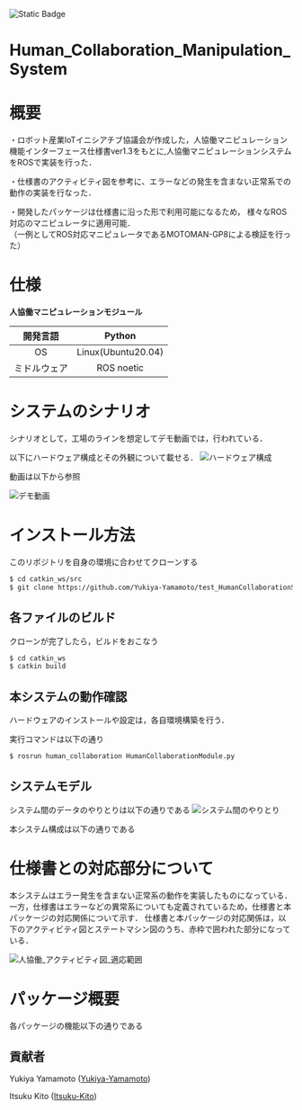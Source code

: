 ![Static Badge](https://img.shields.io/badge/ROS-noetic-blue)
# Human_Collaboration_Manipulation_System

# 概要
・ロボット産業IoTイニシアチブ協議会が作成した，人協働マニピュレーション機能インターフェース仕様書ver1.3をもとに,人協働マニピュレーションシステムをROSで実装を行った． 

・仕様書のアクティビティ図を参考に、エラーなどの発生を含まない正常系での動作の実装を行なった．

・開発したパッケージは仕様書に沿った形で利用可能になるため， 様々なROS対応のマニピュレータに適用可能．  
（一例としてROS対応マニピュレータであるMOTOMAN-GP8による検証を行った）    

# 仕様
**人協働マニピュレーションモジュール**    

| 開発言語 | Python |    
|:------:|:------:|  
| OS | Linux(Ubuntu20.04) | 
| ミドルウェア | ROS noetic |  

# システムのシナリオ
シナリオとして，工場のラインを想定してデモ動画では，行われている．

以下にハードウェア構成とその外観について載せる．
![ハードウェア構成](https://github.com/Yukiya-Yamamoto/Human_Collaboration_Manipulation_System/assets/118329378/a0212d4d-917a-4a6c-8967-68e0160c7d13)


動画は以下から参照

![デモ動画](https://github.com/Yukiya-Yamamoto/Human_Collaboration_Manipulation_System/assets/118329378/11cac15f-276d-4409-b84b-b1d11332c902)


# インストール方法

このリポジトリを自身の環境に合わせてクローンする
```sh
$ cd catkin_ws/src
$ git clone https://github.com/Yukiya-Yamamoto/test_HumanCollaborationSystem
```

## 各ファイルのビルド
クローンが完了したら，ビルドをおこなう
```sh
$ cd catkin_ws
$ catkin build
```

## 本システムの動作確認
ハードウェアのインストールや設定は，各自環境構築を行う．

実行コマンドは以下の通り
```sh
$ rosrun human_collaboration HumanCollaborationModule.py
```

## システムモデル
システム間のデータのやりとりは以下の通りである
![システム間のやりとり](https://github.com/Yukiya-Yamamoto/Human_Collaboration_Manipulation_System/assets/118329378/f7af74ba-4859-4642-815d-e2dd9168e4c4)

本システム構成は以下の通りである

# 仕様書との対応部分について
本システムはエラー発生を含まない正常系の動作を実装したものになっている．一方，仕様書はエラーなどの異常系についても定義されているため，仕様書と本パッケージの対応関係について示す．
仕様書と本パッケージの対応関係は，以下のアクティビティ図とステートマシン図のうち、赤枠で囲われた部分になっている．

![人協働_アクティビティ図_適応範囲](https://github.com/user-attachments/assets/920571c0-6e84-419c-b3eb-0bf436b5379c)

# パッケージ概要
各パッケージの機能以下の通りである

## 貢献者
Yukiya Yamamoto ([Yukiya-Yamamoto](https://github.com/Yukiya-Yamamoto))

Itsuku Kito ([Itsuku-Kito](https://github.com/Itsuku-Kito))
